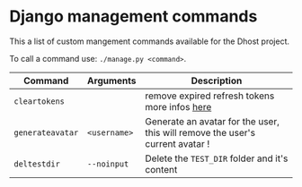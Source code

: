 # Django management commands

This a list of custom mangement commands available for the Dhost project.

To call a command use: `./manage.py <command>`.

| Command | Arguments | Description |
| --- | --- | --- |
| `cleartokens` | | remove expired refresh tokens more infos [here](https://django-oauth-toolkit.readthedocs.io/en/latest/management_commands.html#cleartokens) |
| `generateavatar` | `<username>` | Generate an avatar for the user, this will remove the user's current avatar ! |
| `deltestdir` | `--noinput` | Delete the `TEST_DIR` folder and it's content |
